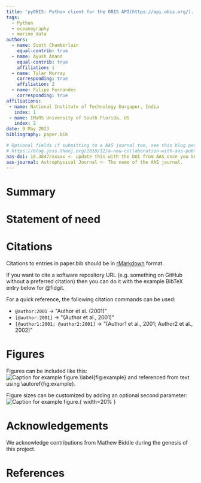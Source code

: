 ```yaml
---
title: 'pyOBIS: Python client for the OBIS API(https://api.obis.org/).'
tags:
  - Python
  - oceanography
  - marine data
authors:
  - name: Scott Chamberlain
    equal-contrib: true
  - name: Ayush Anand
    equal-contrib: true
    affiliation: 1
  - name: Tylar Murray
    corresponding: true
    affiliation: 2
  - name: Filipe Fernandes
    corresponding: true
affiliations:
 - name: National Institute of Technology Durgapur, India
   index: 1
 - name: IMaRS University of South Florida, US
   index: 2
date: 9 May 2023
bibliography: paper.bib

# Optional fields if submitting to a AAS journal too, see this blog post:
# https://blog.joss.theoj.org/2018/12/a-new-collaboration-with-aas-publishing
aas-doi: 10.3847/xxxxx <- update this with the DOI from AAS once you know it.
aas-journal: Astrophysical Journal <- The name of the AAS journal.
---
```


# Summary


# Statement of need

# Citations

Citations to entries in paper.bib should be in
[rMarkdown](http://rmarkdown.rstudio.com/authoring_bibliographies_and_citations.html)
format.

If you want to cite a software repository URL (e.g. something on GitHub without a preferred
citation) then you can do it with the example BibTeX entry below for @fidgit.

For a quick reference, the following citation commands can be used:
- `@author:2001`  ->  "Author et al. (2001)"
- `[@author:2001]` -> "(Author et al., 2001)"
- `[@author1:2001; @author2:2001]` -> "(Author1 et al., 2001; Author2 et al., 2002)"

# Figures

Figures can be included like this:
![Caption for example figure.\label{fig:example}](figure.png)
and referenced from text using \autoref{fig:example}.

Figure sizes can be customized by adding an optional second parameter:
![Caption for example figure.](figure.png){ width=20% }

# Acknowledgements

We acknowledge contributions from Mathew Biddle during the genesis of this project.

# References
